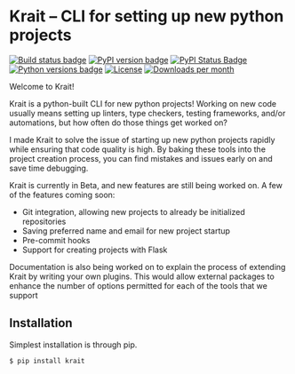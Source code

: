 # Krait – CLI for setting up new python projects

[![Build status badge](https://img.shields.io/github/workflow/status/taliamax/krait/build)](https://github.com/taliamax/krait/actions?query=workflow%3Abuild)
[![PyPI version badge](https://img.shields.io/pypi/v/krait)](https://pypi.org/project/krait/)
[![PyPI Status Badge](https://img.shields.io/pypi/status/krait)](https://pypi.org/project/krait/)
[![Python versions badge](https://img.shields.io/pypi/pyversions/krait)](https://github.com/taliamax/krait)
[![License](https://img.shields.io/github/license/taliamax/krait)](https://github.com/taliamax/krait/blob/master/LICENSE)
[![Downloads per month](https://img.shields.io/pypi/dm/krait)](https://pypi.org/project/krait/)

Welcome to Krait!

Krait is a python-built CLI for new python projects! Working on new code usually means setting up linters, type checkers, testing frameworks, and/or automations, but how often do those things get worked on?

I made Krait to solve the issue of starting up new python projects rapidly while ensuring that code quality is high. By baking these tools into the project creation process, you can find mistakes and issues early on and save time debugging.

Krait is currently in Beta, and new features are still being worked on. A few of the features coming soon:

- Git integration, allowing new projects to already be initialized repositories
- Saving preferred name and email for new project startup
- Pre-commit hooks
- Support for creating projects with Flask

Documentation is also being worked on to explain the process of extending Krait by writing your own plugins. This would allow external packages to enhance the number of options permitted for each of the tools that we support


## Installation

Simplest installation is through pip.

```bash
$ pip install krait
```

